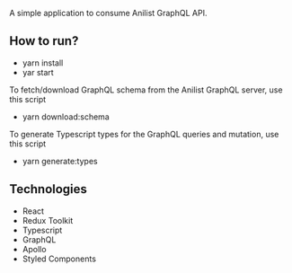 A simple application to consume Anilist GraphQL API.

## How to run?
- yarn install
- yar start

To fetch/download GraphQL schema from the Anilist GraphQL server, use this script
- yarn download:schema

To generate Typescript types for the GraphQL queries and mutation, use this script
- yarn generate:types


## Technologies
- React
- Redux Toolkit
- Typescript
- GraphQL
- Apollo
- Styled Components
